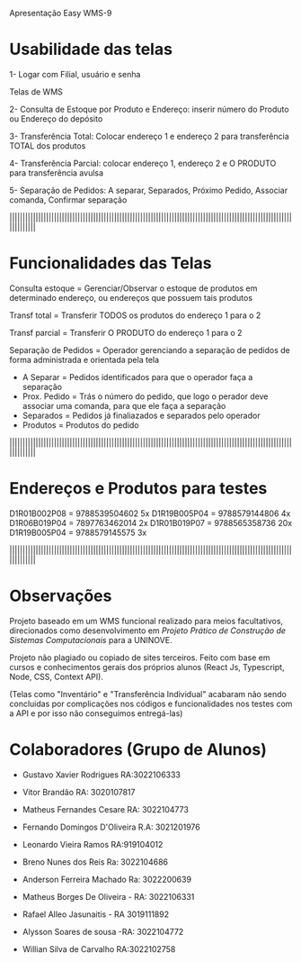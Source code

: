 Apresentação Easy WMS-9

# Usabilidade das telas

1- Logar com Filial, usuário e senha

Telas de WMS

2- Consulta de Estoque por Produto e Endereço: inserir número do Produto ou Endereço do depósito

3- Transferência Total: Colocar endereço 1 e endereço 2 para transferência TOTAL dos produtos

4- Transferência Parcial: colocar endereço 1, endereço 2 e O PRODUTO para transferência avulsa

5- Separação de Pedidos: A separar, Separados, Próximo Pedido, Associar comanda, Confirmar separação

||||||||||||||||||||||||||||||||||||||||||||||||||||||||||||||||||||||||||||||||||||||||||||||||||||||||||||||||||||||

# Funcionalidades das Telas

Consulta estoque = Gerenciar/Observar o estoque de produtos em determinado endereço, ou endereços que possuem tais produtos

Transf total = Transferir TODOS os produtos do endereço 1 para o 2

Transf parcial = Transferir O PRODUTO do endereço 1 para o 2

Separação de Pedidos = Operador gerenciando a separação de pedidos de forma administrada e orientada pela tela

 - A Separar = Pedidos identificados para que o operador faça a separação
 - Prox. Pedido = Trás o número do pedido, que logo o perador deve associar uma comanda, para que ele faça a separação
 - Separados = Pedidos já finaliazados e separados pelo operador
 - Produtos = Produtos do pedido

||||||||||||||||||||||||||||||||||||||||||||||||||||||||||||||||||||||||||||||||||||||||||||||||||||||||||||||||||||||

# Endereços e Produtos para testes

D1R01B002P08 = 9788539504602 5x
D1R19B005P04 = 9788579144806 4x
D1R06B019P04 = 7897763462014 2x
D1R01B019P07 = 9788565358736 20x
D1R19B005P04 = 9788579145575 3x

||||||||||||||||||||||||||||||||||||||||||||||||||||||||||||||||||||||||||||||||||||||||||||||||||||||||||||||||||||||

# Observações

Projeto baseado em um WMS funcional realizado para meios facultativos, direcionados como desenvolvimento em *Projeto Prático de Construção de Sistemas Computacionais* para a UNINOVE.

Projeto não plagiado ou copiado de sites terceiros. Feito com base em cursos e conhecimentos gerais dos próprios alunos (React Js, Typescript, Node, CSS, Context API).

(Telas como "Inventário" e "Transferência Individual" acabaram não sendo concluidas por complicações nos códigos e funcionalidades nos testes com a API e por isso não conseguimos entregá-las)

# Colaboradores (Grupo de Alunos)

- Gustavo Xavier Rodrigues RA:3022106333

- Vitor Brandão RA: 3020107817

- Matheus Fernandes Cesare RA: 3022104773

- Fernando Domingos D'Oliveira R.A: 3021201976

- Leonardo Vieira Ramos RA:919104012 

- Breno Nunes dos Reis Ra: 3022104686 

- Anderson Ferreira Machado Ra: 3022200639

- Matheus Borges De Oliveira - RA: 3022106331

- Rafael Alleo Jasunaitis - RA 3019111892

- Alysson Soares de sousa -RA: 3022104772

- Willian Silva de Carvalho RA:3022102758
